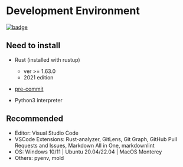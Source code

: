 # Development Environment

[![badge](https://img.shields.io/endpoint.svg?url=https%3A%2F%2Fgezf7g7pd5.execute-api.ap-northeast-1.amazonaws.com%2Fdefault%2Fsource_up_to_date%3Fowner%3Derg-lang%26repos%3Derg%26ref%3Dmain%26path%3Ddoc/EN/dev_guide/env.md%26commit_hash%3Dfc7a25a8d86c208fb07beb70ccc19e4722c759d3)](https://gezf7g7pd5.execute-api.ap-northeast-1.amazonaws.com/default/source_up_to_date?owner=erg-lang&repos=erg&ref=main&path=doc/EN/dev_guide/env.md&commit_hash=fc7a25a8d86c208fb07beb70ccc19e4722c759d3)

## Need to install

* Rust (installed with rustup)

  * ver >= 1.63.0
  * 2021 edition

* [pre-commit](https://pre-commit.com/)

* Python3 interpreter

## Recommended

* Editor: Visual Studio Code
* VSCode Extensions: Rust-analyzer, GitLens, Git Graph, GitHub Pull Requests and Issues, Markdown All in One, markdownlint
* OS: Windows 10/11 | Ubuntu 20.04/22.04 | MacOS Monterey
* Others: pyenv, mold

